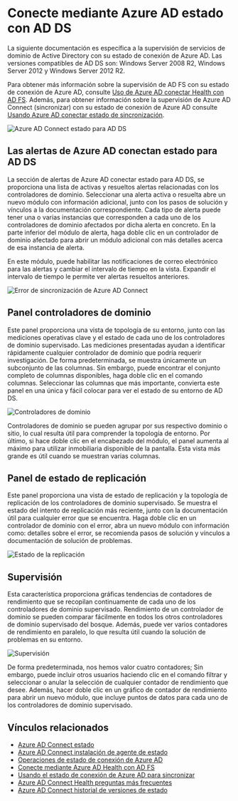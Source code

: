 
<properties
    pageTitle="Conecte mediante Azure AD estado con AD DS | Microsoft Azure"
    description="Esta es la página de estado de conexión de Azure AD que se describe cómo supervisar AD DS."
    services="active-directory"
    documentationCenter=""
    authors="arluca"
    manager="samueld"
    editor="curtand"/>

<tags
    ms.service="active-directory"
    ms.workload="identity"
    ms.tgt_pltfrm="na"
    ms.devlang="na"
    ms.topic="get-started-article"
    ms.date="10/18/2016"
    ms.author="arluca"/>

# <a name="using-azure-ad-connect-health-with-ad-ds"></a>Conecte mediante Azure AD estado con AD DS
La siguiente documentación es específica a la supervisión de servicios de dominio de Active Directory con su estado de conexión de Azure AD. Las versiones compatibles de AD DS son: Windows Server 2008 R2, Windows Server 2012 y Windows Server 2012 R2.

Para obtener más información sobre la supervisión de AD FS con su estado de conexión de Azure AD, consulte [Uso de Azure AD conectar Health con AD FS](active-directory-aadconnect-health-adfs.md). Además, para obtener información sobre la supervisión de Azure AD Connect (sincronizar) con su estado de conexión de Azure AD consulte [Usando Azure AD conectar estado de sincronización](active-directory-aadconnect-health-sync.md).

![Azure AD Connect estado para AD DS](./media/active-directory-aadconnect-health/aadconnect-health-adds-entry.png)

## <a name="alerts-for-azure-ad-connect-health-for-ad-ds"></a>Las alertas de Azure AD conectan estado para AD DS
La sección de alertas de Azure AD conectar estado para AD DS, se proporciona una lista de activas y resueltos alertas relacionadas con los controladores de dominio. Seleccionar una alerta activa o resuelta abre un nuevo módulo con información adicional, junto con los pasos de solución y vínculos a la documentación correspondiente. Cada tipo de alerta puede tener una o varias instancias que corresponden a cada uno de los controladores de dominio afectados por dicha alerta en concreto. En la parte inferior del módulo de alerta, haga doble clic en un controlador de dominio afectado para abrir un módulo adicional con más detalles acerca de esa instancia de alerta.

En este módulo, puede habilitar las notificaciones de correo electrónico para las alertas y cambiar el intervalo de tiempo en la vista. Expandir el intervalo de tiempo le permite ver alertas resueltos anteriores.

![Error de sincronización de Azure AD Connect](./media/active-directory-aadconnect-health/aadconnect-health-adds-alerts.png)

## <a name="domain-controllers-dashboard"></a>Panel controladores de dominio
Este panel proporciona una vista de topología de su entorno, junto con las mediciones operativas clave y el estado de cada uno de los controladores de dominio supervisado. Las mediciones presentadas ayudan a identificar rápidamente cualquier controlador de dominio que podría requerir investigación. De forma predeterminada, se muestra únicamente un subconjunto de las columnas. Sin embargo, puede encontrar el conjunto completo de columnas disponibles, haga doble clic en el comando columnas. Seleccionar las columnas que más importante, convierta este panel en una única y fácil colocar para ver el estado de su entorno de AD DS.

![Controladores de dominio](./media/active-directory-aadconnect-health/aadconnect-health-adds-domainsandsites-dashboard.png)

Controladores de dominio se pueden agrupar por sus respectivo dominio o sitio, lo cual resulta útil para comprender la topología de entorno. Por último, si hace doble clic en el encabezado del módulo, el panel aumenta al máximo para utilizar inmobiliaria disponible de la pantalla. Esta vista más grande es útil cuando se muestran varias columnas.

## <a name="replication-status-dashboard"></a>Panel de estado de replicación
Este panel proporciona una vista de estado de replicación y la topología de replicación de los controladores de dominio supervisado. Se muestra el estado del intento de replicación más reciente, junto con la documentación útil para cualquier error que se encuentra. Haga doble clic en un controlador de dominio con el error, abra un nuevo módulo con información como: detalles sobre el error, se recomienda pasos de solución y vínculos a documentación de solución de problemas.

![Estado de la replicación](./media/active-directory-aadconnect-health/aadconnect-health-adds-replication.png)

## <a name="monitoring"></a>Supervisión
Esta característica proporciona gráficas tendencias de contadores de rendimiento que se recopilan continuamente de cada uno de los controladores de dominio supervisado. Rendimiento de un controlador de dominio se pueden comparar fácilmente en todos los otros controladores de dominio supervisado del bosque. Además, puede ver varios contadores de rendimiento en paralelo, lo que resulta útil cuando la solución de problemas en su entorno.

![Supervisión](./media/active-directory-aadconnect-health/aadconnect-health-adds-monitoring.png)

De forma predeterminada, nos hemos valor cuatro contadores; Sin embargo, puede incluir otros usuarios haciendo clic en el comando filtrar y seleccionar o anular la selección de cualquier contador de rendimiento que desee. Además, hacer doble clic en un gráfico de contador de rendimiento para abrir un nuevo módulo, que incluye puntos de datos para cada uno de los controladores de dominio supervisado.

## <a name="related-links"></a>Vínculos relacionados

* [Azure AD Connect estado](active-directory-aadconnect-health.md)
* [Azure AD Connect instalación de agente de estado](active-directory-aadconnect-health-agent-install.md)
* [Operaciones de estado de conexión de Azure AD](active-directory-aadconnect-health-operations.md)
* [Conecte mediante Azure AD Health con AD FS](active-directory-aadconnect-health-adfs.md)
* [Usando el estado de conexión de Azure AD para sincronizar](active-directory-aadconnect-health-sync.md)
* [Azure AD Connect Health preguntas más frecuentes](active-directory-aadconnect-health-faq.md)
* [Azure AD Connect historial de versiones de estado](active-directory-aadconnect-health-version-history.md)
